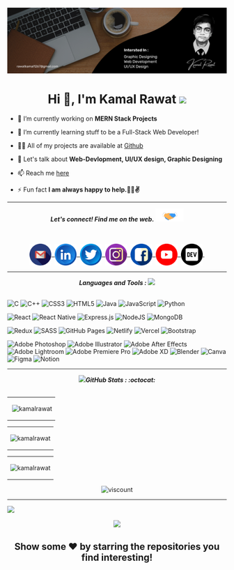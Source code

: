 
![cover](assets/cover.png)
<br>

<h1 align="center">Hi 👋, I'm Kamal Rawat <img src="https://media.giphy.com/media/mGcNjsfWAjY5AEZNw6/giphy.gif" width="50"></h1>

- 🔭 I’m currently working on **MERN Stack Projects**

- 🌱 I’m currently learning stuff to be a Full-Stack Web Developer!

- 👨‍💻 All of my projects are available at [Github](https://github.com/KamalRawat02)

- 💬 Let's talk about **Web-Devlopment, UI/UX design, Graphic Designing**

- 📫 Reach me [here](mailto:kamalr20036@gmail.com)

- ⚡ Fun fact **I am always happy to help.🍁🍀✌️**

<hr>
    <p align="center">
    <b><i>Let's connect! Find me on the web. </i></b><img src="https://github.com/sakshamgurbhele/sakshamgurbhele/blob/main/Images/Handshake.gif" height="30">
    <br><br>

  <p align = "center">
        <br>
        <a href="mailto:kamalr20036@gmail.com">
            <img align="center" alt="Kamal @Mail" width="50px" src="assets/gmail.png" />&nbsp;
        </a>
        <a href="https://www.linkedin.com/in/kamal-rawat-02">
            <img align="center" alt="Kamal @LinkedIN" width="50px" src="assets/linkedin.png" />&nbsp;
        </a>
        <a href="https://twitter.com/its_rawatji">
            <img align="center" alt="Kamal @Twitter" width="50px" src="assets/twitter.png" />&nbsp;
        </a>
        <a href="https://www.instagram.com/its_rawatji">
            <img align="center" alt="Kamal @Instagram" width="50px" src="assets/instagram.png" />&nbsp;
        </a>
        <a href="https://www.facebook.com/its_rawatji">
            <img align="center" alt="Kamal @facebook" width="50px" src="assets/facebook.png" />&nbsp;
        </a>
        <a href="https://www.youtube.com/channel/UCcrmuu0CnAeJHzosbtZ0KMQ">
            <img align="center" alt="Kamal @Youtube" width="50px" src="assets/youtube.png" />&nbsp;
        </a>
        <a href="https://dev.to/its_rawatji">
            <img align="center" src="assets/dev.png" alt="DEV Profile" width="50px">&nbsp;
        </a>
  </p>

<hr>
    <p align="center">
    <i><b>Languages and Tools : </b></i> <img src="https://emojis.slackmojis.com/emojis/images/1588315024/8823/hyperkitty.gif?1588315024" width="30" />
    <br><br>
    
     
![C](https://img.shields.io/badge/c-%2300599C.svg?style=for-the-badge&logo=c&logoColor=white) 
![C++](https://img.shields.io/badge/c++-%2300599C.svg?style=for-the-badge&logo=c%2B%2B&logoColor=white) 
![CSS3](https://img.shields.io/badge/css3-%231572B6.svg?style=for-the-badge&logo=css3&logoColor=white) 
![HTML5](https://img.shields.io/badge/html5-%23E34F26.svg?style=for-the-badge&logo=html5&logoColor=white) 
![Java](https://img.shields.io/badge/java-%23ED8B00.svg?style=for-the-badge&logo=java&logoColor=white) 
![JavaScript](https://img.shields.io/badge/javascript-%23323330.svg?style=for-the-badge&logo=javascript&logoColor=%23F7DF1E) 
![Python](https://img.shields.io/badge/python-3670A0?style=for-the-badge&logo=python&logoColor=ffdd54) &nbsp; <br>

![React](https://img.shields.io/badge/react-%2320232a.svg?style=for-the-badge&logo=react&logoColor=%2361DAFB) 
![React Native](https://img.shields.io/badge/react_native-%2320232a.svg?style=for-the-badge&logo=react&logoColor=%2361DAFB) 
![Express.js](https://img.shields.io/badge/express.js-%23404d59.svg?style=for-the-badge&logo=express&logoColor=%2361DAFB) 
![NodeJS](https://img.shields.io/badge/node.js-6DA55F?style=for-the-badge&logo=node.js&logoColor=white) 
![MongoDB](https://img.shields.io/badge/MongoDB-%234ea94b.svg?style=for-the-badge&logo=mongodb&logoColor=white) &nbsp; <br>

![Redux](https://img.shields.io/badge/redux-%23593d88.svg?style=for-the-badge&logo=redux&logoColor=white) 
![SASS](https://img.shields.io/badge/SASS-hotpink.svg?style=for-the-badge&logo=SASS&logoColor=white)
![GitHub Pages](https://img.shields.io/badge/GitHub_Pages-100000?style=for-the-badge&logo=github&logoColor=white)
![Netlify](https://img.shields.io/badge/netlify-%23000000.svg?style=for-the-badge&logo=netlify&logoColor=#00C7B7) 
![Vercel](https://img.shields.io/badge/vercel-%23000000.svg?style=for-the-badge&logo=vercel&logoColor=white) 
![Bootstrap](https://img.shields.io/badge/bootstrap-%23563D7C.svg?style=for-the-badge&logo=bootstrap&logoColor=white) &nbsp; <br>

![Adobe Photoshop](https://img.shields.io/badge/adobephotoshop-%2331A8FF.svg?style=for-the-badge&logo=adobephotoshop&logoColor=white)
![Adobe Illustrator](https://img.shields.io/badge/adobeillustrator-%23FF9A00.svg?style=for-the-badge&logo=adobeillustrator&logoColor=white) 
![Adobe After Effects](https://img.shields.io/badge/Adobe%20After%20Effects-9999FF.svg?style=for-the-badge&logo=Adobe%20After%20Effects&logoColor=white)  
![Adobe Lightroom](https://img.shields.io/badge/Adobe%20Lightroom-31A8FF.svg?style=for-the-badge&logo=Adobe%20Lightroom&logoColor=white) 
![Adobe Premiere Pro](https://img.shields.io/badge/Adobe%20Premiere%20Pro-9999FF.svg?style=for-the-badge&logo=Adobe%20Premiere%20Pro&logoColor=white) 
![Adobe XD](https://img.shields.io/badge/Adobe%20XD-470137?style=for-the-badge&logo=Adobe%20XD&logoColor=#FF61F6) 
![Blender](https://img.shields.io/badge/blender-%23F5792A.svg?style=for-the-badge&logo=blender&logoColor=white) 
![Canva](https://img.shields.io/badge/Canva-%2300C4CC.svg?style=for-the-badge&logo=Canva&logoColor=white) 	
![Figma](https://img.shields.io/badge/figma-%23F24E1E.svg?style=for-the-badge&logo=figma&logoColor=white) 
![Notion](https://img.shields.io/badge/Notion-%23000000.svg?style=for-the-badge&logo=notion&logoColor=white) &nbsp; <br>

</p>
<hr>
<p align = "center">
  <img height="40" src="https://raw.githubusercontent.com/innng/innng/master/assets/kyubey.gif"/><i><b>GitHub Stats :  :octocat:</b></i>
  <br><br>
</p>

<table align='center'>
  <tr>
    <td><p>&nbsp;<img align="center" src="https://github-readme-stats.vercel.app/api?username=kamalrawat02&theme=dark&hide_border=true&show_icons=true&locale=en" alt="kamalrawat" />
</p></td></tr>
</table>

<table align='center'>
  <tr>
    <td><p><img align="center" src="https://github-readme-streak-stats.herokuapp.com/?user=kamalrawat02&theme=dark&hide_border=true&" alt="kamalrawat" /></p></td></tr>
</table>

<table align='center'>
  <tr>
    <td><p><img align="center" src="https://github-readme-stats.vercel.app/api/top-langs?username=kamalrawat02&theme=dark&hide_border=true&show_icons=true&locale=en&layout=compact" alt="kamalrawat" /></p></td>
  </tr>
</table>

<p align = "center">
<img  src = "https://komarev.com/ghpvc/?username=kamalrawat02" alt="viscount" />
</p>
<hr>

![](https://activity-graph.herokuapp.com/graph?username=kamalrawat02&theme=github)
<p align = "center">
<img src="https://emojis.slackmojis.com/emojis/images/1621024394/39092/cat-roll.gif?1621024394" width="28" /><h2 align="center">Show some  ❤️  by starring the repositories you find interesting!</h2>
</p>
